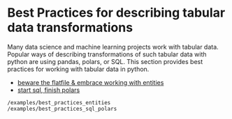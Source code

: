 # Best Practices for describing tabular data transformations

Many data science and machine learning projects work with tabular data. Popular ways of describing transformations
of such tabular data with python are using pandas, polars, or SQL. This section provides best practices for working 
with tabular data in python.

* [beware the flatfile & embrace working with entities](/examples/best_practices_entities)
* [start sql, finish polars](/examples/best_practices_sql_polars)

```{toctree}
/examples/best_practices_entities
/examples/best_practices_sql_polars
```